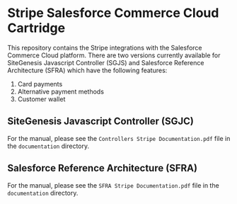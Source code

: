 # Stripe Salesforce Commerce Cloud Cartridge

This repository contains the Stripe integrations with the Salesforce Commerce Cloud platform. There are two versions currently available for SiteGenesis Javascript Controller (SGJS) and Salesforce Reference Architecture (SFRA) which have the following features:

1. Card payments
2. Alternative payment methods
3. Customer wallet

## SiteGenesis Javascript Controller (SGJC)

For the manual, please see the `Controllers Stripe Documentation.pdf` file in the `documentation` directory.


## Salesforce Reference Architecture (SFRA)

For the manual, please see the `SFRA Stripe Documentation.pdf` file in the `documentation` directory.
